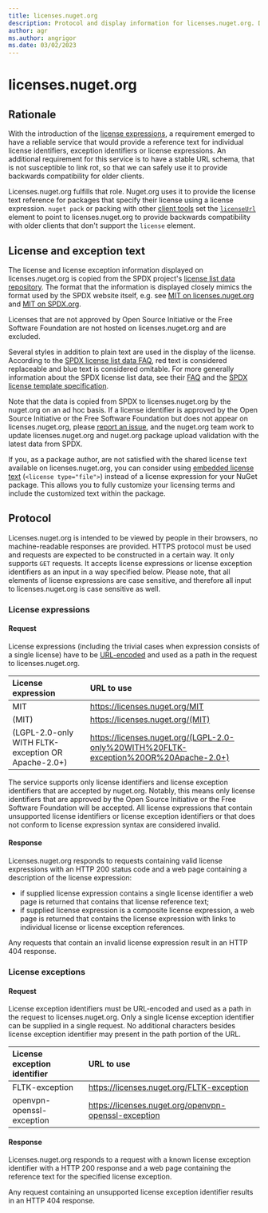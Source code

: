 ```yaml
---
title: licenses.nuget.org
description: Protocol and display information for licenses.nuget.org. Describes the SPDX data source and rationale.
author: agr
ms.author: angrigor
ms.date: 03/02/2023
---
```

# licenses.nuget.org

## Rationale

With the introduction of the [license expressions](../reference/nuspec.md#license), a requirement emerged to have a reliable service
that would provide a reference text for individual license identifiers, exception identifiers or license expressions.
An additional requirement for this service is to have a stable URL schema, that is not susceptible to link rot,
so that we can safely use it to provide backwards compatibility for older clients.

Licenses.nuget.org fulfills that role. Nuget.org uses it to provide the license text reference for packages that
specify their license using a license expression. `nuget pack` or packing with other
[client tools](../install-nuget-client-tools.md) set
the [`licenseUrl`](../reference/nuspec.md#licenseurl) element to point to licenses.nuget.org to provide backwards
compatibility with older clients that don't support the `license` element.

## License and exception text

The license and license exception information displayed on licenses.nuget.org is copied from the SPDX project's [license list data repository](https://github.com/spdx/license-list-data). The format that the information is displayed closely mimics the format used by the SPDX website itself, e.g. see [MIT on licenses.nuget.org](https://licenses.nuget.org/MIT) and [MIT on SPDX.org](https://spdx.org/licenses/MIT.html).

Licenses that are not approved by Open Source Initiative or the Free Software Foundation are not hosted on licenses.nuget.org and are excluded.

Several styles in addition to plain text are used in the display of the license. According to the [SPDX license list data FAQ](https://github.com/spdx/license-list-XML/blob/main/DOCS/faq.md#what-does-the-blue-text-and-red-text-mean-in-the-license-list-entry), red text is considered replaceable and blue text is considered omitable. For more generally information about the SPDX license list data, see their [FAQ](https://github.com/spdx/license-list-XML/blob/main/DOCS/faq.md) and the [SPDX license template specification](https://spdx.github.io/spdx-spec/v2.3/license-matching-guidelines-and-templates/).

Note that the data is copied from SPDX to licenses.nuget.org by the nuget.org on an ad hoc basis. If a license identifier is approved by the Open Source Initiative or the Free Software Foundation but does not appear on licenses.nuget.org, please [report an issue](https://github.com/NuGet/NuGetGallery/issues/new/choose), and the nuget.org team work to update licenses.nuget.org and nuget.org package upload validation with the latest data from SPDX.

If you, as a package author, are not satisfied with the shared license text available on licenses.nuget.org, you can consider using [embedded license text](../reference/nuspec.md#license) (`<license type="file">`) instead of a license expression for your NuGet package. This allows you to fully customize your licensing terms and include the customized text within the package.

## Protocol

Licenses.nuget.org is intended to be viewed by people in their browsers, no machine-readable responses are provided.
HTTPS protocol must be used and requests are expected to be constructed in a certain way. It only supports `GET` requests.
It accepts license expressions or license exception identifiers as an input in a way specified below. Please note, that all
elements of license expressions are case sensitive, and therefore all input to licenses.nuget.org is case sensitive as well.

### License expressions

#### Request

License expressions (including the trivial cases when expression consists of a single license) have to be
[URL-encoded](https://tools.ietf.org/html/rfc3986#section-2.1) and used as a path in the request to
licenses.nuget.org.

| License expression | URL to use |
|:---|:---|
| MIT                                                | <https://licenses.nuget.org/MIT> |
| (MIT)                                              | <https://licenses.nuget.org/(MIT)> |
| (LGPL-2.0-only WITH FLTK-exception OR Apache-2.0+) | <https://licenses.nuget.org/(LGPL-2.0-only%20WITH%20FLTK-exception%20OR%20Apache-2.0+)> |

The service supports only license identifiers and license exception identifiers that are accepted by
nuget.org. Notably, this means only license identifiers that are approved by the Open Source Initiative or the Free Software Foundation will be accepted. All license expressions that contain unsupported license identifiers
or license exception identifiers or that does not conform to license expression syntax are considered
invalid.

#### Response

Licenses.nuget.org responds to requests containing valid license expressions with an HTTP 200 status code and
a web page containing a description of the license expression:

* if supplied license expression contains a single license identifier a web page is returned that contains that
license reference text;
* if supplied license expression is a composite license expression, a web page is returned that contains
the license expression with links to individual license or license exception references.

Any requests that contain an invalid license expression result in an HTTP 404 response.

### License exceptions

#### Request

License exception identifiers must be URL-encoded and used as a path in the request to licenses.nuget.org.
Only a single license exception identifier can be supplied in a single request. No additional characters besides
license exception identifier may present in the path portion of the URL.

| License exception identifier | URL to use |
|:---|:---|
|FLTK-exception            | <https://licenses.nuget.org/FLTK-exception> |
|openvpn-openssl-exception | <https://licenses.nuget.org/openvpn-openssl-exception> |

#### Response

Licenses.nuget.org responds to a request with a known license exception identifier with a HTTP 200 response and
a web page containing the reference text for the specified license exception.

Any request containing an unsupported license exception identifier results in an HTTP 404 response.